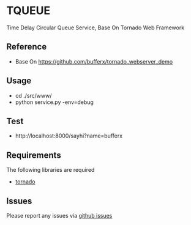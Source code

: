 TQUEUE
==========

Time Delay Circular Queue Service, Base On Tornado Web Framework

Reference
------------
* Base On https://github.com/bufferx/tornado_webserver_demo 

Usage
------------
* cd ./src/www/
* python service.py -env=debug

Test
------------
* http://localhost:8000/sayhi?name=bufferx

Requirements
------------
The following libraries are required

* [tornado](http://github.com/facebook/tornado)

Issues
------

Please report any issues via [github issues](https://github.com/bufferx/tqueue/issues)
